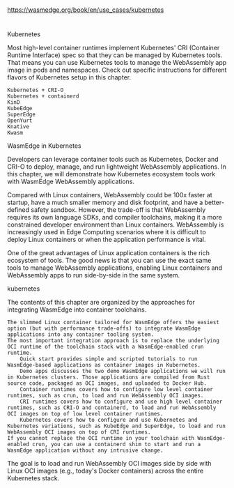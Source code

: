 
##
#
https://wasmedge.org/book/en/use_cases/kubernetes
#
##


Kubernetes

Most high-level container runtimes implement Kubernetes' CRI (Container Runtime Interface) spec so that they can be managed by Kubernetes tools. That means you can use Kubernetes tools to manage the WebAssembly app image in pods and namespaces. Check out specific instructions for different flavors of Kubernetes setup in this chapter.

    Kubernetes + CRI-O
    Kubernetes + containerd
    KinD
    KubeEdge
    SuperEdge
    OpenYurt
    Knative
    Kwasm




WasmEdge in Kubernetes

Developers can leverage container tools such as Kubernetes, Docker and CRI-O to deploy, manage, and run lightweight WebAssembly applications. In this chapter, we will demonstrate how Kubernetes ecosystem tools work with WasmEdge WebAssembly applications.

Compared with Linux containers, WebAssembly could be 100x faster at startup, have a much smaller memory and disk footprint, and have a better-defined safety sandbox. However, the trade-off is that WebAssembly requires its own language SDKs, and compiler toolchains, making it a more constrained developer environment than Linux containers. WebAssembly is increasingly used in Edge Computing scenarios where it is difficult to deploy Linux containers or when the application performance is vital.

One of the great advantages of Linux application containers is the rich ecosystem of tools. The good news is that you can use the exact same tools to manage WebAssembly applications, enabling Linux containers and WebAssembly apps to run side-by-side in the same system.

kubernetes

The contents of this chapter are organized by the approaches for integrating WasmEdge into container toolchains.

    The slimmed Linux container tailored for WasmEdge offers the easiest option (but with performance trade-offs) to integrate WasmEdge applications into any container tooling system.
    The most important integration approach is to replace the underlying OCI runtime of the toolchain stack with a WasmEdge-enabled crun runtime.
        Quick start provides simple and scripted tutorials to run WasmEdge-based applications as container images in Kubernetes.
        Demo apps discusses the two demo WasmEdge applications we will run in Kubernetes clusters. Those applications are compiled from Rust source code, packaged as OCI images, and uploaded to Docker Hub.
        Container runtimes covers how to configure low level container runtimes, such as crun, to load and run WebAssembly OCI images.
        CRI runtimes covers how to configure and use high level container runtimes, such as CRI-O and containerd, to load and run WebAssembly OCI images on top of low level container runtimes.
        Kubernetes covers how to configure and use Kubernetes and Kubernetes variations, such as KubeEdge and SuperEdge, to load and run WebAssembly OCI images on top of CRI runtimes.
    If you cannot replace the OCI runtime in your toolchain with WasmEdge-enabled crun, you can use a containerd shim to start and run a WasmEdge application without any intrusive change.

The goal is to load and run WebAssembly OCI images side by side with Linux OCI images (e.g., today's Docker containers) across the entire Kubernetes stack.
